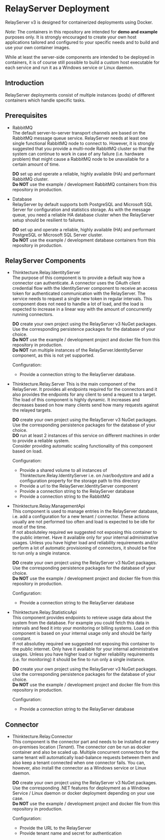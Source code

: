 # RelayServer Deployment

RelayServer v3 is designed for containerized deployments using Docker.

_Note:_ The containers in this repository are intended for **demo and example** purposes only. It is strongly encouraged
to create your own host applications tailored and configured to your specific needs and to build and use your own
container images.

While at least the server-side components are intended to be deployed in containers, it is of course still possible to
build a custom host executable for each service and run it as a Windows service or Linux daemon.

## Introduction

RelayServer deployments consist of multiple instances (pods) of different containers which handle specific tasks.

## Prerequisites

* RabbitMQ  
  The default server-to-server transport channels are based on the RabbitMQ message queue service. RelayServer needs at
  least one single functional RabbitMQ node to connect to. However, it is strongly suggested that you provide a
  multi-node RabbitMQ cluster so that the system can continue to work in case of any failure (i.e. hardware problem)
  that might cause a RabbitMQ node to be unavailable for a certain amount of time.

  **DO** set up and operate a reliable, highly available (HA) and performant RabbitMQ cluster.  
  **Do NOT** use the example / development RabbitMQ containers from this repository in production.

* Database  
  RelayServer by default supports both PostgreSQL and Microsoft SQL Server for configuration and statistics storage. As
  with the message queue, you need a reliable HA database cluster when the RelayServer setup should be resilient to
  failures.

  **DO** set up and operate a reliable, highly available (HA) and performant PostgreSQL or Microsoft SQL Server
  cluster.  
  **Do NOT** use the example / development database containers from this repository in production.

## RelayServer Components

* Thinktecture.Relay.IdentityServer  
  The purpose of this component is to provide a default way how a connector can authenticate. A connector uses the OAuth
  client credential flow with the IdentityServer component to receive an access token for authenticated communication
  with the RelayServer. The service needs to request a single new token in regular intervals. This component does not
  need to handle a lot of load, and the load is expected to increase in a linear way with the amount of concurrently
  running connectors.

  **DO** create your own project using the RelayServer v3 NuGet packages. Use the corresponding persistence packages for
  the database of your choice.  
  **Do NOT** use the example / development project and docker file from this repository in production.  
  **Do NOT** run multiple instances of the RelayServer.IdentityServer component, as this is not yet supported.

  Configuration:
  * Provide a connection string to the RelayServer database.

* Thinktecture.Relay.Server
  This is the main component of the RelayServer. It provides all endpoints required for the connectors and it also
  provides the endpoints for any client to send a request to a target. The load of this component is highly dynamic. It
  increases and decreases based on how many clients send how many requests against the relayed targets.

  **DO** create your own project using the RelayServer v3 NuGet packages. Use the corresponding persistence packages for
  the database of your choice.  
  **DO** run at least 2 instances of this service on different machines in order to provide a reliable system.  
  Consider providing automatic scaling functionality of this component based on load.

  Configuration:
  * Provide a shared volume to all instances of Thinktecture.Relay.IdentityServer i.e. on /var/bodystore and add a
  configuration property for the storage path to this directory
  * Provide a url to the RelayServer.IdentityServer component
  * Provide a connection string to the RelayServer database
  * Provide a connection string to the RabbitMQ

* Thinktecture.Relay.ManagementApi  
  This component is used to manage entries in the RelayServer database, i.e. add a configuration for a new tenant / 
  connector. These actions usually are not performed too often and load is expected to be idle for most of the time.  
  If not absoluteley required we suggested not exposing this container to the public internet. Have it available only
  for your internal administrative usages. Unless you have higher load and reliability requirements and/or perform a
  lot of automatic provisioning of connectors, it should be fine to run only a single instance.

  **DO** create your own project using the RelayServer v3 NuGet packages. Use the corresponding persistence packages for
  the database of your choice.  
  **Do NOT** use the example / development project and docker file from this repository in production.

  Configuration:
  * Provide a connection string to the RelayServer database 

* Thinktecture.Relay.StatisticsApi  
  This component provides endpoints to retrieve usage data about the system from the database. For example you could
  fetch this data in intervals and feed it into your monitoring or billing systems. Load on this component is based
  on your internal usage only and should be fairly constant.  
  If not absolutley required we suggested not exposing this container to the public internet. Only have it available
  for your internal administrative usages. Unless you have higher load or higher reliability requirements (i.e. for
  monitoring) it should be fine to run only a single instance.

  **DO** create your own project using the RelayServer v3 NuGet packages. Use the corresponding persistence packages for
  the database of your choice.  
  **Do NOT** use the example / development project and docker file from this repository in production.

  Configuration:
  * Provide a connection string to the RelayServer database 

## Connector

* Thinktecture.Relay.Connector  
  This component is the connector part and needs to be installed at every on-premises location (_Tenant_). The
  connector _can_ be run as docker container and also be scaled up. Multiple concurrent connectors for the same tenant
  will automatically load-balance requests between them and also keep a tenant connected when one connector fails.
  You can, however, also install the connector as a Windows service or Linux daemon.

  **DO** create your own project using the RelayServer v3 NuGet packages. Use the corresponding .NET features for
  deployment as a Windows Service / Linux daemon or docker deployment depending on your use case.  
  **Do NOT** use the example / development project and docker file from this repository in production.  

  Configuration:
  * Provide the URL to the RelayServer
  * Provide tenant name and secret for authentication
